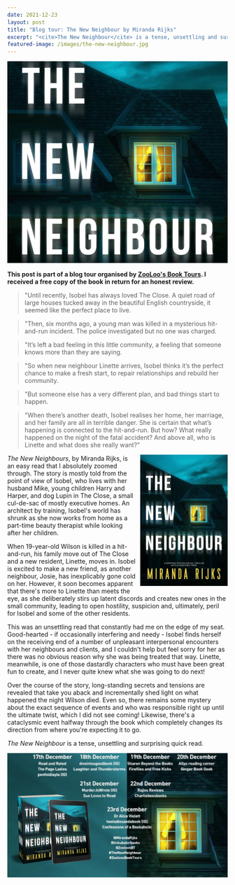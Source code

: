 ```yaml
---
date: 2021-12-23
layout: post
title: "Blog tour: The New Neighbour by Miranda Rijks"
excerpt: "<cite>The New Neighbour</cite> is a tense, unsettling and surprising quick read."
featured-image: /images/the-new-neighbour.jpg
---
```


![The New Neighbour](/images/the-new-neighbour.jpg)

**This post is part of a blog tour organised by [ZooLoo's Book Tours](https://zooloosbookdiary.co.uk/zooloos-blog-tours). I received a free copy of the book in return for an honest review.**

> "Until recently, Isobel has always loved The Close. A quiet road of large houses tucked away in the beautiful English countryside, it seemed like the perfect place to live.

> "Then, six months ago, a young man was killed in a mysterious hit-and-run incident. The police investigated but no one was charged.

> "It’s left a bad feeling in this little community, a feeling that someone knows more than they are saying.

> "So when new neighbour Linette arrives, Isobel thinks it’s the perfect chance to make a fresh start, to repair relationships and rebuild her community.

> "But someone else has a very different plan, and bad things start to happen.

> "When there’s another death, Isobel realises her home, her marriage, and her family are all in terrible danger. She is certain that what’s happening is connected to the hit-and-run. But how? What really happened on the night of the fatal accident? And above all, who is Linette and what does she really want?"

<img src="/images/the-new-neighbour-200.jpg" alt="The New Neighbour" style="float: right; margin-bottom: 10px; margin-left: 10px;">

<cite>The New Neighbours</cite>, by Miranda Rijks, is an easy read that I absolutely zoomed through. The story is mostly told from the point of view of Isobel, who lives with her husband Mike, young children Harry and Harper, and dog Lupin in The Close, a small cul-de-sac of mostly executive homes. An architect by training, Isobel's world has shrunk as she now works from home as a part-time beauty therapist while looking after her children.

When 19-year-old Wilson is killed in a hit-and-run, his family move out of The Close and a new resident, Linette, moves in. Isobel is excited to make a new friend, as another neighbour, Josie, has inexplicably gone cold on her. However, it soon becomes apparent that there's more to Linette than meets the eye, as she deliberately stirs up latent discords and creates new ones in the small community, leading to open hostility, suspicion and, ultimately, peril for Isobel and some of the other residents.

This was an unsettling read that constantly had me on the edge of my seat. Good-hearted - if occasionally interfering and needy - Isobel finds herself on the receiving end of a number of unpleasant interpersonal encounters with her neighbours and clients, and I couldn't help but feel sorry for her as there was no obvious reason why she was being treated that way. Linette, meanwhile, is one of those dastardly characters who must have been great fun to create, and I never quite knew what she was going to do next!

Over the course of the story, long-standing secrets and tensions are revealed that take you aback and incrementally shed light on what happened the night Wilson died. Even so, there remains some mystery about the exact sequence of events and who was responsible right up until the ultimate twist, which I did not see coming! Likewise, there's a cataclysmic event halfway through the book which completely changes its direction from where you're expecting it to go.

<cite>The New Neighbour</cite> is a tense, unsettling and surprising quick read.

![The New Neighbour blog tour banner](/images/the-new-neighbour-banner.jpg)
